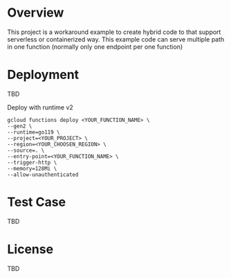 # Overview

This project is a workaround example to create hybrid code to that support serverless or containerized way. This example code can serve multiple path in one function (normally only one endpoint per one function)

# Deployment

TBD

Deploy with runtime v2
```
gcloud functions deploy <YOUR_FUNCTION_NAME> \
--gen2 \
--runtime=go119 \
--project=<YOUR_PROJECT> \
--region=<YOUR_CHOOSEN_REGION> \
--source=. \
--entry-point=<YOUR_FUNCTION_NAME> \
--trigger-http \
--memory=128Mi \
--allow-unauthenticated 
```

# Test Case

TBD

# License

TBD